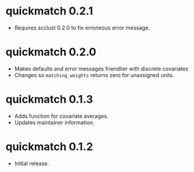 # quickmatch 0.2.1

  * Requires scclust 0.2.0 to fix erroneous error message.


# quickmatch 0.2.0

  * Makes defaults and error messages friendlier with discrete covariates
  * Changes so `matching_weights` returns zero for unassigned units.


# quickmatch 0.1.3

  * Adds function for covariate averages.
  * Updates maintainer information.


# quickmatch 0.1.2

  * Initial release.
